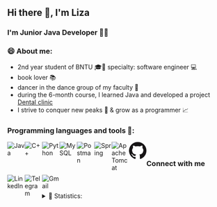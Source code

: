 ## Hi there 👋, I'm Liza

### I'm Junior Java Developer 👩‍💻

### 😄 About me:

- 2nd year student of BNTU 🎓💚 specialty: software engineer 💻
- book lover 📚
- dancer in the dance group of my faculty 🥰
- during the 6-month course, I learned Java and developed a project [Dental clinic][project]
- I strive to conquer new peaks 🗻 & grow as a programmer 📈

### Programming languages and tools 🧰:

<img align="left" alt="Java" width="40px" src="https://img.icons8.com/color/452/java-coffee-cup-logo--v1.png" />
<img align="left" alt="C++" width="40px" src="https://img.icons8.com/external-tal-revivo-color-tal-revivo/452/external-cplusplus-a-general-purpose-descriptive-programming-computer-language-logo-color-tal-revivo.png" />
<img align="left" alt="Python" width="40px" src="https://img.icons8.com/color/452/python--v1.png" />
<img align="left" alt="MySQL" width="40px" src="https://img.icons8.com/external-tal-revivo-shadow-tal-revivo/452/external-mysql-an-open-source-relational-database-management-system-logo-shadow-tal-revivo.png" />
<img align="left" alt="Postman" width="40px" src="https://img.icons8.com/external-tal-revivo-color-tal-revivo/452/external-postman-is-the-only-complete-api-development-environment-logo-color-tal-revivo.png" />
<img align="left" alt="Spring" width="40px" src="https://img.icons8.com/color/452/spring-logo.png" />
<img align="left" alt="Apache Tomcat" width="40px" src="https://img.icons8.com/color/452/tomcat.png" />
<img align="left" alt="GitHub" width="40px" src="https://raw.githubusercontent.com/github/explore/78df643247d429f6cc873026c0622819ad797942/topics/github/github.png" />  

<br />

###
###
### Connect with me
[<img align="left" alt="LinkedIn" width="40px" src="https://img.icons8.com/fluency/452/linkedin.png" />][LinkedIn]
[<img align="left" alt="Telegram" width="40px" src="https://img.icons8.com/color/452/telegram-app--v1.png" />][Telegram]
[<img align="left" alt="Gmail" width="40px" src="https://img.icons8.com/color/452/gmail--v1.png" />][Gmail]

<br />

### 
###

<details>
  <summary>📌 Statistics:</summary>
   <img align="left" alt="codeSTACKr's GitHub Stats" src="https://github-readme-stats.vercel.app/api/top-langs/?username=elizavetadv&langs_count=8&layout=compact" />
    <br />
    <img align="left" alt="codeSTACKr's GitHub Stats" src="https://github-readme-stats.vercel.app/api?username=elizavetadv&show_icons=true" />
</details>

[project]: https://github.com/elizavetadv/Dental_clinic
[LinkedIn]: https://www.linkedin.com/in/elizaveta-d-21665520b/
[Telegram]: https://t.me/lizavetaDavidovich
[Gmail]: https://mailto:lizavetka.davidovich@gmail.com